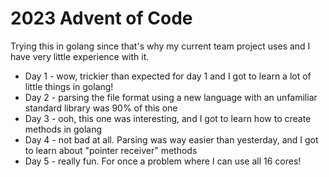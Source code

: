 # 2023 Advent of Code

Trying this in golang since that's why my current team project uses and I have very little experience with it.

* Day 1 - wow, trickier than expected for day 1 and I got to learn a lot of little things in golang!
* Day 2 - parsing the file format using a new language with an unfamiliar standard library was 90% of this one
* Day 3 - ooh, this one was interesting, and I got to learn how to create methods in golang
* Day 4 - not bad at all. Parsing was way easier than yesterday, and I got to learn about "pointer receiver" methods
* Day 5 - really fun. For once a problem where I can use all 16 cores!
